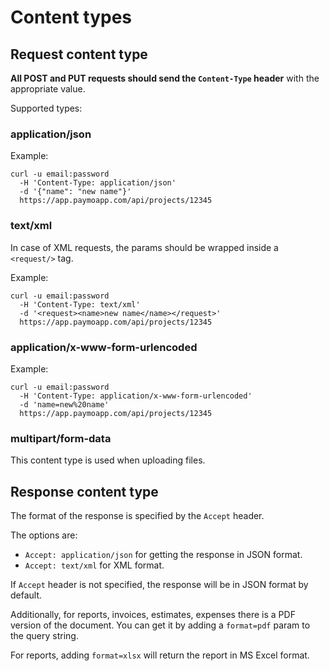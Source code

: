 # Content types

## Request content type

**All POST and PUT requests should send the `Content-Type` header** with the appropriate value.

Supported types:

### application/json

Example:

```shell
curl -u email:password 
  -H 'Content-Type: application/json' 
  -d '{"name": "new name"}'
  https://app.paymoapp.com/api/projects/12345
```

### text/xml

In case of XML requests, the params should be wrapped inside a `<request/>` tag.

Example:

```shell
curl -u email:password 
  -H 'Content-Type: text/xml' 
  -d '<request><name>new name</name></request>'
  https://app.paymoapp.com/api/projects/12345
```

### application/x-www-form-urlencoded
 
Example:

```shell
curl -u email:password 
  -H 'Content-Type: application/x-www-form-urlencoded' 
  -d 'name=new%20name'
  https://app.paymoapp.com/api/projects/12345
```

### multipart/form-data

This content type is used when uploading files.

## Response content type

The format of the response is specified by the `Accept` header.  

The options are:

* `Accept: application/json` for getting the response in JSON format.
* `Accept: text/xml` for XML format.

If `Accept` header is not specified, the response will be in JSON format by default.

Additionally, for reports, invoices, estimates, expenses there is a PDF version of the document. You can get it by adding a `format=pdf` param to the query string.

For reports, adding `format=xlsx` will return the report in MS Excel format.


